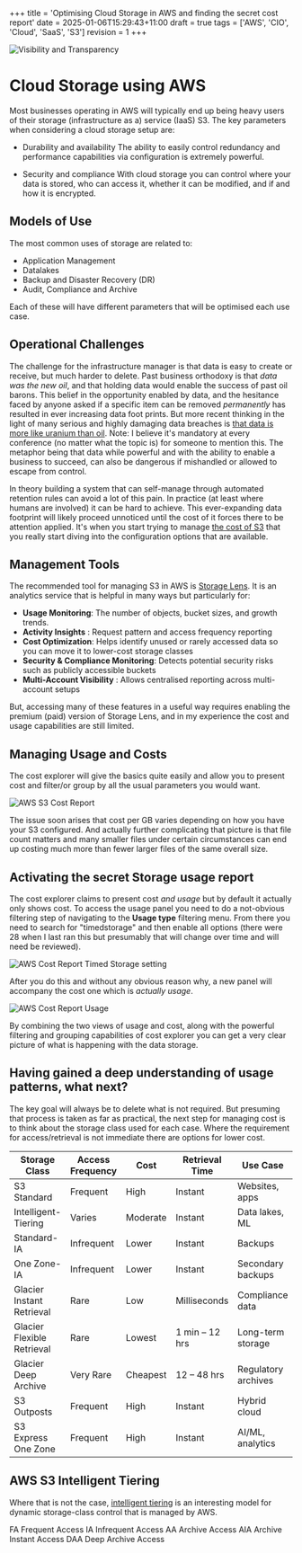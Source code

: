 +++
title = 'Optimising Cloud Storage in AWS and finding the secret cost report'
date = 2025-01-06T15:29:43+11:00
draft = true
tags = ['AWS', 'CIO', 'Cloud', 'SaaS', 'S3']
revision = 1
+++

![Visibility and Transparency](https://toobstar.github.io/images/caveman_light.jpg)

# Cloud Storage using AWS

Most businesses operating in AWS will typically end up being heavy users of their storage (infrastructure as a) service (IaaS) S3.  The key parameters when considering a cloud storage setup are:

- Durability and availability
The ability to easily control redundancy and performance capabilities via configuration is extremely powerful.  

- Security and compliance
With cloud storage you can control where your data is stored, who can access it, whether it can be modified, and if and how it is encrypted.  

## Models of Use

The most common uses of storage are related to:

- Application Management
- Datalakes 
- Backup and Disaster Recovery (DR)
- Audit, Compliance and Archive

Each of these will have different parameters that will be optimised each use case.

## Operational Challenges

The challenge for the infrastructure manager is that data is easy to create or receive, but much harder to delete. Past business orthodoxy is that *data was the new oil*, and that holding data would enable the success of past oil barons.  This belief in the opportunity enabled by data, and the hesitance faced by anyone asked if a specific item can be removed *permanently* has resulted in ever increasing data foot prints. But more recent thinking in the light of many serious and highly damaging data breaches is [that data is more like uranium than oil](https://www.google.com/search?q=data+is+the+new+uranium).   Note: I believe it's mandatory at every conference (no matter what the topic is) for someone to mention this.  The metaphor being that data while powerful and with the ability to enable a business to succeed, can also be dangerous if mishandled or allowed to escape from control. 

In theory building a system that can self-manage through automated retention rules can avoid a lot of this pain. In practice (at least where humans are involved) it can be hard to achieve.  This ever-expanding data footprint will likely proceed unnoticed until the cost of it forces there to be attention applied.  It's when you start trying to manage [the cost of S3](https://docs.aws.amazon.com/AmazonS3/latest/userguide/aws-usage-report-understand.html) that you really start diving into the configuration options that are available. 
 
## Management Tools

The recommended tool for managing S3 in AWS is [Storage Lens](https://aws.amazon.com/s3/storage-lens/).  It is an analytics service that is helpful in many ways but particularly for:

- **Usage Monitoring**: The number of objects, bucket sizes, and growth trends.
- **Activity Insights** : Request pattern and access frequency reporting
- **Cost Optimization**: Helps identify unused or rarely accessed data so you can move it to lower-cost storage classes
- **Security & Compliance Monitoring**: Detects potential security risks such as publicly accessible buckets
- **Multi-Account Visibility** : Allows centralised reporting across multi-account setups

But, accessing many of these features in a useful way requires enabling the premium (paid) version of Storage Lens, and in my experience the cost and usage capabilities are still limited.

## Managing Usage and Costs

The cost explorer will give the basics quite easily and allow you to present cost and filter/or group by all the usual parameters you would want.

![AWS S3 Cost Report](https://toobstar.github.io/images/aws_s3_cost.jpg)

The issue soon arises that cost per GB varies depending on how you have your S3 configured.  And actually further complicating that picture is that file count matters and many smaller files under certain circumstances can end up costing much more than fewer larger files of the same overall size. 

## Activating the secret Storage usage report

The cost explorer claims to present cost *and usage* but by default it actually only shows cost. To access the usage panel you need to do a not-obvious filtering step of navigating to the **Usage type** filtering menu.  From there you need to search for "timedstorage" and then enable all options (there were 28 when I last ran this but presumably that will change over time and will need be reviewed). 

![AWS Cost Report Timed Storage setting](https://toobstar.github.io/images/aws_cost_timedstorage.jpg)

After you do this and without any obvious reason why, a new panel will accompany the cost one which is *actually usage*.

![AWS Cost Report Usage](https://toobstar.github.io/images/aws_s3_usage.jpg)

By combining the two views of usage and cost, along with the powerful filtering and grouping capabilities of cost explorer you can get a very clear picture of what is happening with the data storage. 

## Having gained a deep understanding of usage patterns, what next?

The key goal will always be to delete what is not required.  But presuming that process is taken as far as practical, the next step for managing cost is to think about the storage class used for each case.  Where the requirement for access/retrieval is not immediate there are options for lower cost.


| Storage Class              | Access Frequency | Cost     | Retrieval Time | Use Case            |
|----------------------------|------------------|----------|----------------|---------------------|
| S3 Standard                | Frequent         | High     | Instant        | Websites, apps      |
| Intelligent-Tiering        | Varies           | Moderate | Instant        | Data lakes, ML      |
| Standard-IA                | Infrequent       | Lower    | Instant        | Backups             |
| One Zone-IA                | Infrequent       | Lower    | Instant        | Secondary backups   |
| Glacier Instant Retrieval  | Rare             | Low      | Milliseconds   | Compliance data     |
| Glacier Flexible Retrieval | Rare             | Lowest   | 1 min – 12 hrs | Long-term storage   |
| Glacier Deep Archive       | Very Rare        | Cheapest | 12 – 48 hrs    | Regulatory archives |
| S3 Outposts                | Frequent         | High     | Instant        | Hybrid cloud        |
| S3 Express One Zone        | Frequent         | High     | Instant        | AI/ML, analytics    |

## AWS S3 Intelligent Tiering

Where that is not the case, [intelligent tiering](https://aws.amazon.com/s3/storage-classes/intelligent-tiering/) is an interesting model for dynamic storage-class control that is managed by AWS. 

FA Frequent Access
IA Infrequent Access
AA Archive Access
AIA Archive Instant Access
DAA Deep Archive Access









